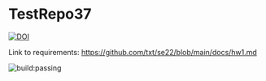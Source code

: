 # TestRepo37
[![DOI](https://zenodo.org/badge/530307998.svg)](https://zenodo.org/badge/latestdoi/530307998)

Link to requirements: https://github.com/txt/se22/blob/main/docs/hw1.md
<!---
This currently does not work, but I wanted to add what it would look like for building on in the future :)
-->
![build:passing](https://img.shields.io/appveyor/build/insamuel/TestRepo37)
